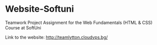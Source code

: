 # Website-Softuni
Teamwork Project Assignment for the Web Fundamentals (HTML &amp; CSS) Course at SoftUni

Link to the website: http://teamlytton.cloudvps.bg/

